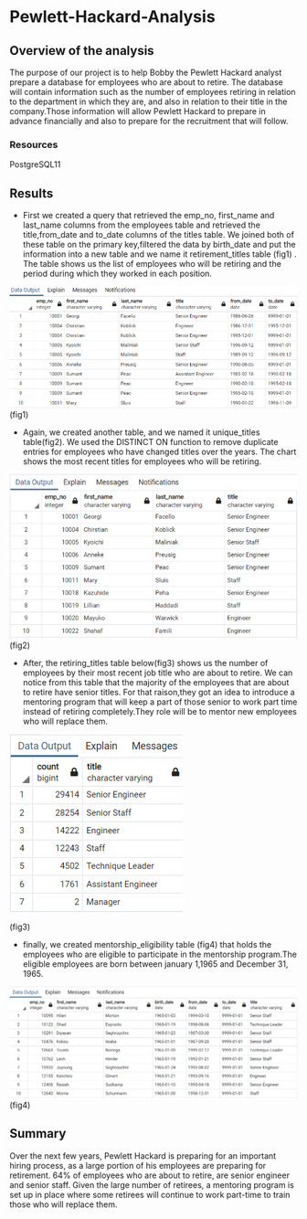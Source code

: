 # Pewlett-Hackard-Analysis
## Overview of the analysis
The purpose of our project is to help Bobby the Pewlett Hackard analyst prepare a database for employees who are about to retire. 
The database will contain information such as the number of employees retiring in relation to the department in which they are,
and also in relation to their title in the company.Those information will allow Pewlett Hackard to prepare in advance financially 
and also to prepare for the recruitment that will follow.

### Resources
PostgreSQL11

## Results
* First we created a query that retrieved the emp_no, first_name and last_name columns from the employees table and retrieved the title,from_date and to_date columns of the titles table. We joined both of these table on the primary key,filtered the data by birth_date and put the information into a new table and we name it retirement_titles table (fig1) . The table shows us the list of employees who will be retiring and the period during which they worked in each position.

![retirement_titles](https://github.com/muhisan/Pewlett-Hackard-Analysis/blob/main/retirement_titles.png)(fig1)

* Again, we created another table, and we named it unique_titles table(fig2). We used the DISTINCT ON function to remove duplicate entries for employees who have changed titles over the years. The chart shows the most recent titles for employees who will be retiring.

![unique_titles](https://github.com/muhisan/Pewlett-Hackard-Analysis/blob/main/unique_titles.png)(fig2)

* After, the retiring_titles table below(fig3) shows us the number of employees by their most recent job title who are about to retire. We can notice from this table that the majority of the employees 
that are about to retire have senior titles. For that raison,they got an idea to introduce a mentoring program that will keep a part of those senior to work part time instead of retiring completely.They role will be to mentor new employees who will replace them.

![retiring_titles](https://github.com/muhisan/Pewlett-Hackard-Analysis/blob/main/retiring_titles.png)

(fig3) 

* finally, we created mentorship_eligibility table (fig4) that holds the employees who are eligible 
to participate in the mentorship program.The eligible employees are born between january 1,1965 and 
December 31, 1965.

![mentorship_eligibilty](https://github.com/muhisan/Pewlett-Hackard-Analysis/blob/main/mentorship_eligibilty.png)(fig4)

## Summary

Over the next few years, Pewlett Hackard is preparing for an important hiring process, 
as a large portion of his employees are preparing for retirement. 64% of employees who are about to retire, are senior engineer and senior staff.
Given the large number of retirees, a mentoring program is set up in place 
where some retirees will continue to work part-time to train  those who will replace them.












